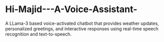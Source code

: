 # Hi-Majid---A-Voice-Assistant-
A LLama-3 based voice-activated chatbot that provides weather updates, personalized greetings, and interactive responses using real-time speech recognition and text-to-speech.
